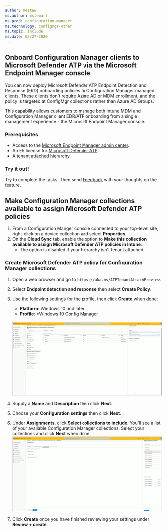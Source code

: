 ```yaml
---
author: mestew
ms.author: mstewart
ms.prod: configuration-manager
ms.technology: configmgr-other
ms.topic: include
ms.date: 03/27/2020
---
```


## Onboard Configuration Manager clients to Microsoft Defender ATP via the Microsoft Endpoint Manager console
<!--5961658-->
You can now deploy Microsoft Defender ATP Endpoint Detection and Response (ERD) onboarding policies to Configuration Manager managed clients. These clients don't require Azure AD or MDM enrollment, and the policy is targeted at ConfigMgr collections rather than Azure AD Groups.

This capability allows customers to manage both Intune MDM and Configuration Manager client EDR/ATP onboarding from a single management experience - the Microsoft Endpoint Manager console.

### Prerequisites

- Access to the [Microsoft Endpoint Manager admin center](https://devicemanagement.microsoft.com/).
- An E5 license for [Microsoft Defender ATP](https://docs.microsoft.com/windows/security/threat-protection/microsoft-defender-atp/minimum-requirements#licensing-requirements).
- A [tenant attached](https://docs.microsoft.com/configmgr/core/get-started/2020/technical-preview-2002-2#bkmk_attach) hierarchy.

### Try it out!

Try to complete the tasks. Then send [Feedback](/sccm/core/understand/find-help#product-feedback) with your thoughts on the feature.

## Make Configuration Manager collections available to assign Microsoft Defender ATP policies

1. From a Configuration Manger console connected to your top-level site, right-click on a device collection and select **Properties**.
1. On the **Cloud Sync** tab, enable the option to **Make this collection available to assign Microsoft Defender ATP policies in Intune**.
   - The option is disabled if your hierarchy isn't tenant attached.

### Create Microsoft Defender ATP policy for Configuration Manager collections
1. Open a web browser and go to `https://aka.ms/ATPTenantAttachPreview`.
1. Select **Endpoint detection and response** then select **Create Policy**.
1. Use the following settings for the profile, then click **Create** when done:
   - **Platform**: Windows 10 and later
   - **Profile**: *Windows 10 Config Manager
   
   [![Create policy for Microsoft Defender ATP](../../media/5691658-create-atp-policy.png)](../../media/5691658-create-atp-policy.png#lightbox)
1. Supply a **Name** and **Description** then click **Next**.
1. Choose your **Configuration settings** then click **Next**.
1. Under **Assignments**, click **Select collections to include**. You'll see a list of your available Configuration Manager collections. Select your collections and click **Next** when done.
   [![Assign policy for Microsoft Defender ATP](../../media/5691658-assign-atp-policy.png)](../../media/5691658-assign-atp-policy.png#lightbox)
1. Click **Create** once you have finished reviewing your settings under **Review + create**.